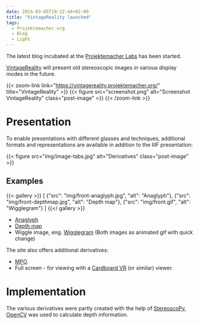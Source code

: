 ```yaml
---
date: 2024-03-05T19:22:44+02:00
title: "VintageReality launched"
tags:
  - Projektemacher.org
  - Blog
  - Light
---
```


The latest blog incubated at the [Projektemacher Labs](https://labs.projektemacher.org/) has been started.

<!--more-->

[VintageReality](https://vintagereality.projektemacher.org/) will present old stereoscopic images in various display modes in the future.

{{< zoom-link link="https://vintagereality.projektemacher.org/" title="VintageReality" >}}
    {{< figure src="screenshot.png" alt="Screenshot VintageReality" class="post-image" >}}
{{< /zoom-link >}}

# Presentation

To enable presentations with different glasses and techniques, additional formats and representations are available in addition to the IIIF presentation:

{{< figure src="img/image-tabs.jpg" alt="Derivatives" class="post-image" >}}

## Examples

{{< gallery >}}
[
  {"src": "img/front-anaglyph.jpg", "alt": "Anaglyph"},
  {"src": "img/front-depthmap.jpg", "alt": "Depth map"},
  {"src": "img/front.gif", "alt": "Wigglegram"}
]
{{</ gallery >}}

* [Anaglyph](https://en.wikipedia.org/wiki/Anaglyph_3D  )
* [Depth map](https://en.wikipedia.org/wiki/Depth_map)
* Wiggle image, eng. [Wigglegram](https://en.wikipedia.org/wiki/Wiggle_stereoscopy) (Both images as animated gif with quick change)

The site also offers additional derivatives:
* [MPO](https://en.wikipedia.org/wiki/JPEG#JPEG_Multi-Picture_Format).
* Full screen - for viewing with a [Cardboard VR](https://en.wikipedia.org/wiki/Google_Cardboard) (or similar) viewer.

# Implementation

The various derivatives were partly created with the help of [StereoscoPy](https://github.com/2sh/StereoscoPy), [OpenCV](https://opencv.org/) was used to calculate depth information.
